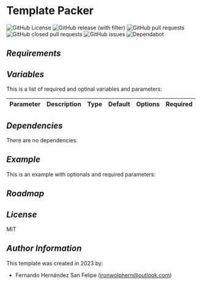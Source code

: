 **Template Packer**
===========================

![GitHub License](https://img.shields.io/github/license/ironwolphern/template-packer)
![GitHub release (with filter)](https://img.shields.io/github/v/release/ironwolphern/template-packer)
![GitHub pull requests](https://img.shields.io/github/issues-pr/ironwolphern/template-packer)
![GitHub closed pull requests](https://img.shields.io/github/issues-pr-closed/ironwolphern/template-packer)
![GitHub issues](https://img.shields.io/github/issues/ironwolphern/template-packer)
![Dependabot](https://badgen.net/github/dependabot/ironwolphern/template-packer)

*Requirements*
--------------


*Variables*
----------------

This is a list of required and optinal variables and parameters:

| **Parameter** | **Description** | **Type** | **Default** | **Options** | **Required** |
|---------------|-----------------|----------|:-----------:|:-----------:|:------------:|

*Dependencies*
--------------

There are no dependencies.

*Example*
---------

This is an example with optionals and required parameters:


*Roadmap*
---------


*License*
---------

MIT

*Author Information*
--------------------

This template was created in 2023 by:

- Fernando Hernández San Felipe (ironwolphern@outlook.com)

